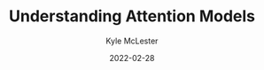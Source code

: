 ---
author: Kyle McLester
date: 2022-02-28
format: hugo
title: Understanding Attention Models
categories:
    - Attention Models
    - Transform Learning
tags:
    - attention learning
    - transform learning
    - BERT
    - GPT
    - general transform
summary: 🚧 UNDER CONSTRUCTION
---